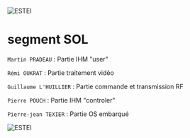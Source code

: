 ![ESTEI](https://raw.github.com/estei-master/segment_SOL/master/PJ/Slide/common/estei.png)

segment SOL
========

`Martin PRADEAU` 
:   Partie IHM "user"

`Rémi OUKRAT` 
:   Partie traitement vidéo

`Guillaume L'HUILLIER` 
:   Partie commande et transmission RF

`Pierre POUCH` 
:   Partie IHM "controler"

`Pierre-jean TEXIER` 
:   Partie OS embarqué


![ESTEI](https://raw.github.com/estei-master/segment_SOL/master/PJ/Slide/common/cc.png)
